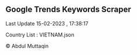 

## Google Trends Keywords Scraper 
 
Last Update 15-02-2023 , 17:38:17

Country List :
VIETNAM.json



© Abdul Muttaqin 
